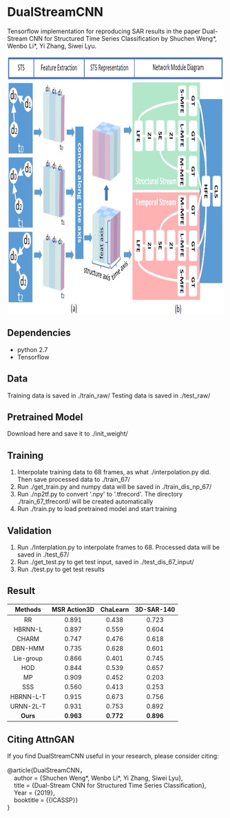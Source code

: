 # DualStreamCNN
Tensorflow implementation for reproducing SAR results in the paper Dual-Stream CNN for Structured Time Series Classification by Shuchen Weng*, Wenbo Li*, Yi Zhang, Siwei Lyu.

 <img src="https://github.com/SCWengTJU/DualStreamCNN/blob/master/Figures/Fig1.png" width = "900" height = "600" align=center />

## Dependencies
* python 2.7  
* Tensorflow  

## Data
Training data is saved in ./train_raw/
Testing data is saved in ./test_raw/

## Pretrained Model
Download here and save it to ./init_weight/

## Training
1. Interpolate training data to 68 frames, as what ./interpolation.py did. Then save processed data to ./train_67/
2. Run ./get_train.py and numpy data will be saved in ./train_dis_np_67/
3. Run ./np2tf.py to convert '.npy' to '.tfrecord'. The directory ./train_67_tfrecord/ will be created automatically
4. Run ./train.py to load pretrained model and start training

## Validation
1. Run ./Interplation.py to interpolate frames to 68. Processed data will be saved in ./test_67/
2. Run ./get_test.py to get test input, saved in ./test_dis_67_input/
3. Run ./test.py to get test results

## Result

| Methods | MSR Action3D | ChaLearn | 3D-SAR-140 |
| :------: | :------: | :------: | :------: |
| RR | 0.891 | 0.438 | 0.723 |
| HBRNN-L | 0.897 | 0.559 | 0.604 |
| CHARM | 0.747 | 0.476 | 0.618 |
| DBN-HMM | 0.735 | 0.628 | 0.601 |
| Lie-group | 0.866 | 0.401 | 0.745 |
| HOD | 0.844 | 0.539 | 0.657 |
| MP | 0.909 | 0.452 | 0.203 |
| SSS | 0.560 | 0.413 | 0.253 |
| HBRNN-L-T | 0.915 | 0.673 | 0.756 |
| URNN-2L-T | 0.931 | 0.753 | 0.892 |
| **Ours** | **0.963** | **0.772** | **0.896** |

## Citing AttnGAN
If you find DualStreamCNN useful in your research, please consider citing:  

@article{DualStreamCNN，</br>
&nbsp;&nbsp;&nbsp;&nbsp;author    = {Shuchen Weng*, Wenbo Li*, Yi Zhang, Siwei Lyu},  
&nbsp;&nbsp;&nbsp;&nbsp;title     = {Dual-Stream CNN for Structured Time Series Classification},  
&nbsp;&nbsp;&nbsp;&nbsp;Year = {2019},  
&nbsp;&nbsp;&nbsp;&nbsp;booktitle = {{ICASSP}}  
}


